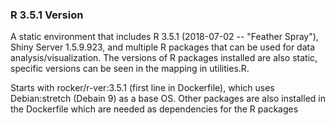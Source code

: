 ### R 3.5.1 Version

A static environment that includes R 3.5.1 (2018-07-02 -- "Feather Spray"), Shiny Server 1.5.9.923, and multiple R packages that can be used for data analysis/visualization. The versions of R packages installed are also static, specific versions can be seen in the mapping in utilities.R.

Starts with  rocker/r-ver:3.5.1 (first line in Dockerfile), which uses Debian:stretch (Debain 9) as a base OS. Other packages are also installed in the Dockerfile which are needed as dependencies for the R packages
